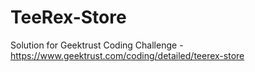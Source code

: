 # TeeRex-Store
Solution for Geektrust Coding Challenge - https://www.geektrust.com/coding/detailed/teerex-store
